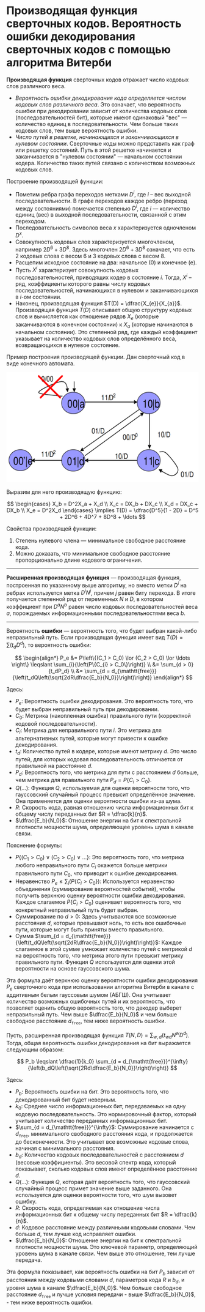 # Производящая функция сверточных кодов. Вероятность ошибки декодирования сверточных кодов с помощью алгоритма Витерби

**Производящая функция** сверточных кодов отражает число кодовых слов различного веса.

* *Вероятность ошибки декодирования кода определяется числом кодовых слов различного веса*. Это означает, что вероятность ошибки при декодировании зависит от количества кодовых слов (последовательностей бит), которые имеют одинаковый "вес" — количество единиц в последовательности. Чем больше таких кодовых слов, тем выше вероятность ошибки.
* *Число путей в решетке, начинающихся и заканчивающихся в нулевом состоянии*. Сверточные коды можно представить как граф или решетку состояний. Путь в этой решетке начинается и заканчивается в "нулевом состоянии" — начальном состоянии кодера. Количество таких путей связано с количеством возможных кодовых слов.

Построение производящей функции:

* Пометим ребра графа переходов метками $D^i$, где $i$ – вес выходной последовательности. В графе переходов каждое ребро (переход между состояниями) помечается степенью $D^i$, где $i$ — количество единиц (вес) в выходной последовательности, связанной с этим переходом.
* Последовательность символов веса $x$ характеризуется одночленом $D^x$.
* Совокупность кодовых слов характеризуется многочленом, например $2D^6 + 3D^8$. Здесь многочлен $2D^6 + 3D^8$ означает, что есть $2$ кодовых слова с весом $6$ и $3$ кодовых слова с весом $8$.
* Расщепим исходное состояние на два: начальное (0) и конечное (e).
* Пусть $X^i$ характеризует совокупность кодовых последовательностей, приводящих кодер в состояние $i$. Тогда, $X^i$​ – ряд, коэффициенты которого равны числу кодовых последовательностей, начинающихся в нулевом и заканчивающихся в $i$-ом состоянии.
* Наконец, производящая функция $T(D) = \dfrac{X_{e}}{X_{a}}$. Производящая функция $T(D)$ описывает общую структуру кодовых слов и вычисляется как отношение рядов $X_e$​ (которые заканчиваются в конечном состоянии) к $X_a$ (которые начинаются в начальном состоянии). Это степенной ряд, где каждый коэффициент указывает на количество кодовых слов определённого веса, возвращающихся в нулевое состояние.

Пример построения производящей функции. Дан сверточный код в виде конечного автомата.

![Пример сверточного кода](../assets/11_1.png)

Выразим для него производящую функцию:

$$
  \begin{cases}
    X_b = D^2X_a + X_d \\
    X_c = DX_b + DX_c \\
    X_d = DX_c + DX_b \\
    X_e = D^2X_d
  \end{cases} \implies T(D) = \dfrac{D^5}{1 - 2D} = D^5 + 2D^6 + 4D^7 + 8D^8 + \ldots
$$

Свойства производящей функции:

1. Степень нулевого члена — минимальное свободное расстояние кода.
2. Можно доказать, что минимальное свободное расстояние пропорционально длине кодового ограничения.

---

**Расширенная производящая функция** — производящая функция, построенная по указанному выше алгоритму, но вместо метки $D^i$ на ребрах используется метка $D^iN^j$, причем $j$ равен биту перехода. В итоге получается степенной ряд от переменных $N$ и $D$, в котором коэффициент при $D^aN^b$ равен число кодовых последовательностей веса $a$, порождаемых информационными последовательностями веса $b$.

---

Вероятность **ошибки** — вероятность того, что будет выбран какой-либо неправильный путь. Если производящая функция имеет вид $T(D) = \displaystyle\sum{\left(t_dD^d\right)}$, то вероятность ошибки:

$$
  \begin{align*}
    P_e &= P\left\{(C_1 > C_0) \lor (C_2 > C_0) \lor \ldots \right\} \leqslant \sum_{i}{\left(P\{C_{i} > C_0\}\right)} \\
        &= \sum_{d > 0}{t_dP_d} \\
        &= \sum_{d = d_{\mathtt{free}}}{\left(t_dQ\left(\sqrt{2dR\dfrac{E_b}{N_0}}\right)\right)}
  \end{align*}
$$

Здесь:

* $P_e$: Вероятность ошибки декодирования. Это вероятность того, что будет выбран неправильный путь при декодировании.
* $C_0$: Метрика (накопленная ошибка) правильного пути (корректной кодовой последовательности).
* $C_i$: Метрика для неправильного пути $i$. Это метрика для альтернативных путей, которые могут привести к ошибке декодирования.
* $t_d$: Количество путей в кодере, которые имеют метрику $d$. Это число путей, для которых кодовая последовательность отличается от правильной на расстояние $d$.
* $P_d$: Вероятность того, что метрика для пути с расстоянием $d$ больше, чем метрика для правильного пути $P_d = P\{C_i > C_0\}$.
* $Q(\ldots)$: Функция $Q$, используемая для оценки вероятности того, что гауссовский случайный процесс превысит определённое значение. Она применяется для оценки вероятности ошибки из-за шума.
* $R$: Скорость кода, равная отношению числа информационных бит к общему числу переданных бит $R = \dfrac{k}{n}$.
* $\dfrac{E_b}{N_0}$: Отношение энергии на бит к спектральной плотности мощности шума, определяющее уровень шума в канале связи.

Пояснение формулы:

* $P\left\{(C_1 > C_0) \lor (C_2 > C_0) \lor \ldots \right\}$: Это вероятность того, что метрика любого неправильного пути $C_i$​ окажется больше метрики правильного пути $C_0$, что приводит к ошибке декодирования.
* Неравенство $P_e \leqslant \sum_{i}{\left(P\{C_{i} > C_0\}\right)}$: Используется неравенство объединения (суммирование вероятностей событий), чтобы получить верхнюю оценку вероятности ошибки декодирования. Каждое слагаемое $P\{C_i > C_0\}$ оценивает вероятность того, что конкретный неправильный путь будет выбран.
* Суммирование по $d>0$: Здесь учитываются все возможные расстояния $d$, которые превышают ноль, то есть все ошибочные пути, которые могут быть приняты вместо правильного.
* Сумма $\sum_{d = d_{\mathtt{free}}}{\left(t_dQ\left(\sqrt{2dR\dfrac{E_b}{N_0}}\right)\right)}$: Каждое слагаемое в этой сумме умножает количество путей с метрикой $d$ на вероятность того, что метрика этого пути превысит метрику правильного пути. Функция $Q$ используется для оценки этой вероятности на основе гауссовского шума.

Эта формула даёт верхнюю оценку вероятности ошибки декодирования $P_e$ сверточного кода при использовании алгоритма Витерби в канале с аддитивным белым гауссовым шумом (АБГШ). Она учитывает количество возможных ошибочных путей и их вероятность, что позволяет оценить общую вероятность того, что декодер выберет неправильный путь. Чем выше $\dfrac{E_b}{N_0}$ и чем больше свободное расстояние $d_{\mathtt{free}}$, тем ниже вероятность ошибки.

Пусть, расширенная производящая функция $T(N, D) = \displaystyle\sum_{w, d}{\left(t_{wd}N^wD^d\right)}$. Тогда, общая вероятность ошибки декодирования на бит выражается следующим образом:

$$
  P_b \leqslant \dfrac{1}{k_0} \sum_{d = d_{\mathtt{free}}}^{\infty}{\left(b_dQ\left(\sqrt{2Rd\dfrac{E_b}{N_0}}\right)\right)}
$$

Здесь:

* $P_b$: Вероятность ошибки на бит. Это вероятность того, что декодированный бит будет неверным.
* $k_0$: Среднее число информационных бит, передаваемых на одну кодовую последовательность. Это нормировочный фактор, который учитывает количество переданных информационных бит.
* $\sum_{d = d_{\mathtt{free}}}^{\infty}$: Суммирование начинается с $d_{\mathtt{free}}$, минимального свободного расстояния кода, и продолжается до бесконечности. Это учитывает все возможные кодовые слова, начиная с минимального расстояния.
* $b_d$: Количество кодовых последовательностей с расстоянием $d$ (весовые коэффициенты). Это весовой спектр кода, который показывает, сколько кодовых слов имеют определённое расстояние $d$.
* $Q(...)$: Функция $Q$, которая даёт вероятность того, что гауссовский случайный процесс примет значение выше заданного. Она используется для оценки вероятности того, что шум вызовет ошибку.
* $R$: Скорость кода, определяемая как отношение числа информационных бит к общему числу переданных бит $R = \dfrac{k}{n}$.
* $d$: Кодовое расстояние между различными кодовыми словами. Чем больше $d$, тем лучше код исправляет ошибки.
* $\dfrac{E_b}{N_0}$: Отношение энергии на бит к спектральной плотности мощности шума. Это ключевой параметр, определяющий уровень шума в канале связи. Чем выше это отношение, тем лучше передача.

Эта формула показывает, как вероятность ошибки на бит $P_b$ зависит от расстояния между кодовыми словами $d$, параметров кода $R$ и $b_d$, и уровня шума в канале $\dfrac{E_b}{N_0}$. Чем больше свободное расстояние $d_{\mathtt{free}}$ и лучше условия передачи - выше $\dfrac{E_b}{N_0}$, - тем ниже вероятность ошибки.
